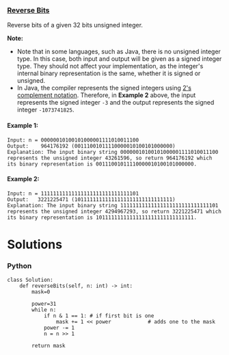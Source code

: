 ### [Reverse Bits](https://leetcode.com/problems/reverse-bits/) <br>

Reverse bits of a given 32 bits unsigned integer.

**Note:**

 - Note that in some languages, such as Java, there is no unsigned integer type. In this case, both input and output will be given as a signed integer type. They should not affect your implementation, as the integer's internal binary representation is the same, whether it is signed or unsigned.
 - In Java, the compiler represents the signed integers using [2's complement notation](https://en.wikipedia.org/wiki/Two%27s_complement). Therefore, in **Example 2** above, the input represents the signed integer `-3` and the output represents the signed integer `-1073741825`.




#### Example 1:

```
Input: n = 00000010100101000001111010011100
Output:    964176192 (00111001011110000010100101000000)
Explanation: The input binary string 00000010100101000001111010011100 represents the unsigned integer 43261596, so return 964176192 which its binary representation is 00111001011110000010100101000000.

```

#### Example 2:

```
Input: n = 11111111111111111111111111111101
Output:   3221225471 (10111111111111111111111111111111)
Explanation: The input binary string 11111111111111111111111111111101 represents the unsigned integer 4294967293, so return 3221225471 which its binary representation is 10111111111111111111111111111111.

```

# Solutions

### Python
```
class Solution:    
    def reverseBits(self, n: int) -> int:        
        mask=0
        
        power=31
        while n:
            if n & 1 == 1: # if first bit is one
                mask += 1 << power            # adds one to the mask                
            power -= 1
            n = n >> 1
                
        return mask

```
